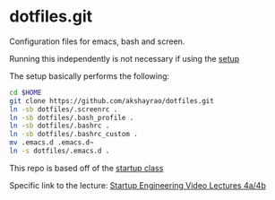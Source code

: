 dotfiles.git
============
Configuration files for emacs, bash and screen.

Running this independently is not necessary if using the [setup](https://github.com/akshayrao/setup)


The setup basically performs the following:

```sh
cd $HOME
git clone https://github.com/akshayrao/dotfiles.git
ln -sb dotfiles/.screenrc .
ln -sb dotfiles/.bash_profile .
ln -sb dotfiles/.bashrc .
ln -sb dotfiles/.bashrc_custom .
mv .emacs.d .emacs.d~
ln -s dotfiles/.emacs.d .
```

This repo is based off of the [startup class](http://github.com/startup-class) 

Specific link to the lecture:
[Startup Engineering Video Lectures 4a/4b](https://class.coursera.org/startup-001/lecture/index)